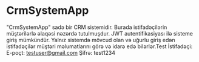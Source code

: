 # CrmSystemApp
"CrmSystemApp" sadə bir CRM sistemidir. Burada istifadəçilərin müştərilərlə əlaqəsi nəzərdə tutulmuşdur. JWT autentifikasiyası ilə sisteme giriş mümkündür. Yalnız sistemdə mövcud olan və uğurlu giriş edən istifadəçilər müştəri məlumatlarını görə və idarə edə bilərlər.Test İstifadəçi:  E-poçt: testuser@gmail.com Şifrə: test1234
